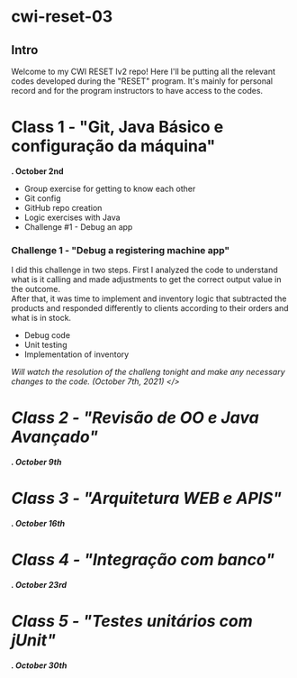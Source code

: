 # cwi-reset-03

## Intro

Welcome to my CWI RESET lv2 repo!
Here I'll be putting all the relevant codes developed during the "RESET" program.
It's mainly for personal record and for the program instructors to have access to the codes.

# Class 1 - "Git, Java Básico e configuração da máquina"
<strong>. October 2nd </strong>

- Group exercise for getting to know each other
- Git config
- GitHub repo creation
- Logic exercises with Java
- Challenge #1 - Debug an app

### Challenge 1 - "Debug a registering machine app"

<p>I did this challenge in two steps. First I analyzed the code to understand what is it calling and made adjustments to get the correct output value in the outcome. <br>
After that, it was time to implement and inventory logic that subtracted the products and responded differently to clients according to their orders and what is in stock.</p>

- Debug code
- Unit testing
- Implementation of inventory

<em>Will watch the resolution of the challeng tonight and make any necessary changes to the code. (October 7th, 2021) </>

# Class 2 - "Revisão de OO e Java Avançado"
<strong>. October 9th </strong>

# Class 3 - "Arquitetura WEB e APIS"
<strong>. October 16th </strong>

# Class 4 - "Integração com banco"
<strong>. October 23rd </strong>

# Class 5 - "Testes unitários com jUnit"
<strong>. October 30th </strong>